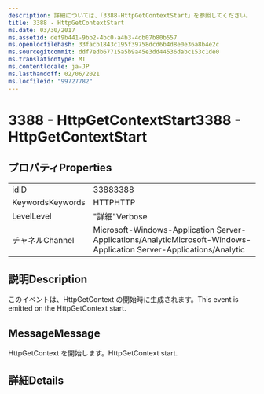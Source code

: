 ```yaml
---
description: 詳細については、「3388-HttpGetContextStart」を参照してください。
title: 3388 - HttpGetContextStart
ms.date: 03/30/2017
ms.assetid: def9b441-9bb2-4bc0-a4b3-4db07b80b557
ms.openlocfilehash: 33facb1843c195f39758dcd6b4d8e0e36a8b4e2c
ms.sourcegitcommit: ddf7edb67715a5b9a45e3dd44536dabc153c1de0
ms.translationtype: MT
ms.contentlocale: ja-JP
ms.lasthandoff: 02/06/2021
ms.locfileid: "99727782"
---
```

# <a name="3388---httpgetcontextstart"></a><span data-ttu-id="3f294-103">3388 - HttpGetContextStart</span><span class="sxs-lookup"><span data-stu-id="3f294-103">3388 - HttpGetContextStart</span></span>

## <a name="properties"></a><span data-ttu-id="3f294-104">プロパティ</span><span class="sxs-lookup"><span data-stu-id="3f294-104">Properties</span></span>  
  
|||  
|-|-|  
|<span data-ttu-id="3f294-105">id</span><span class="sxs-lookup"><span data-stu-id="3f294-105">ID</span></span>|<span data-ttu-id="3f294-106">3388</span><span class="sxs-lookup"><span data-stu-id="3f294-106">3388</span></span>|  
|<span data-ttu-id="3f294-107">Keywords</span><span class="sxs-lookup"><span data-stu-id="3f294-107">Keywords</span></span>|<span data-ttu-id="3f294-108">HTTP</span><span class="sxs-lookup"><span data-stu-id="3f294-108">HTTP</span></span>|  
|<span data-ttu-id="3f294-109">Level</span><span class="sxs-lookup"><span data-stu-id="3f294-109">Level</span></span>|<span data-ttu-id="3f294-110">"詳細"</span><span class="sxs-lookup"><span data-stu-id="3f294-110">Verbose</span></span>|  
|<span data-ttu-id="3f294-111">チャネル</span><span class="sxs-lookup"><span data-stu-id="3f294-111">Channel</span></span>|<span data-ttu-id="3f294-112">Microsoft-Windows-Application Server-Applications/Analytic</span><span class="sxs-lookup"><span data-stu-id="3f294-112">Microsoft-Windows-Application Server-Applications/Analytic</span></span>|  
  
## <a name="description"></a><span data-ttu-id="3f294-113">説明</span><span class="sxs-lookup"><span data-stu-id="3f294-113">Description</span></span>  

 <span data-ttu-id="3f294-114">このイベントは、HttpGetContext の開始時に生成されます。</span><span class="sxs-lookup"><span data-stu-id="3f294-114">This event is emitted on the HttpGetContext start.</span></span>  
  
## <a name="message"></a><span data-ttu-id="3f294-115">Message</span><span class="sxs-lookup"><span data-stu-id="3f294-115">Message</span></span>  

 <span data-ttu-id="3f294-116">HttpGetContext を開始します。</span><span class="sxs-lookup"><span data-stu-id="3f294-116">HttpGetContext start.</span></span>  
  
## <a name="details"></a><span data-ttu-id="3f294-117">詳細</span><span class="sxs-lookup"><span data-stu-id="3f294-117">Details</span></span>
